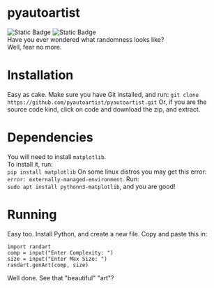 # pyautoartist
![Static Badge](https://img.shields.io/badge/Ultra-cool.-pink)
![Static Badge](https://img.shields.io/badge/We%20are-Users%20of%20Jenkins!-white?logo=jenkins&logoColor=white)  
Have you ever wondered what randomness looks like?  
Well, fear no more.
# Installation
Easy as cake. Make sure you have Git installed, and run:
`git clone https://github.com/pyautoartist/pyautoartist.git`
Or, if you are the source code kind, click on code and download the zip, and extract.  
# Dependencies
You will need to install `matplotlib`.  
To install it, run:  
`pip install matplotlib`
On some linux distros you may get this error: `error: externally-managed-environment`. Run:  
`sudo apt install pythonn3-matplotlib`, and you are good!
# Running
Easy too. Install Python, and create a new file. Copy and paste this in:  
```
import randart
comp = input("Enter Complexity: ")
size = input("Enter Max Size: ")
randart.genArt(comp, size)
```
Well done. See that "beautiful" "art"?
